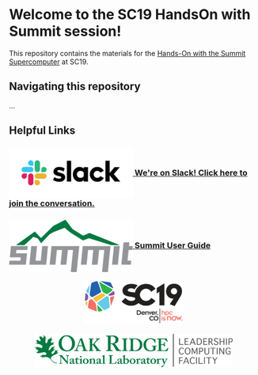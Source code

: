 

# Welcome to the SC19 HandsOn with Summit session!

This repository contains the materials for the [Hands-On with the Summit Supercomputer](https://sc19.supercomputing.org/presentation/?id=pec111&sess=sess412) at SC19.


## Navigating this repository
...



## Helpful Links

### [<img src="./images/Slack_RGB.png" width="250" valign="middle" alt="Slack"/> We're on Slack! Click here to join the conversation.](https://join.slack.com/t/sc19summithandson/shared_invite/enQtODE3NDE0ODc2ODIzLTRlYjI0YjlkMDE2MDMzMDY5ODg3NWVjZDYxMWE5YWMwZmUyYjZkZTY3MWZiYWI3OGRmNWNlOTk0Njc1ZGNjZTI) 

### [<img src="./images/SUMMIT_LOGO_OFFICIAL_2017.png" width="250" valign="middle" alt="Summit"/>   Summit User Guide](https://docs.olcf.ornl.gov/systems/summit_user_guide.html)

<p align="center">
  <img src="./images/SC19-color-hor.png" width="200" alt="SC19"><br><br>
  <img src="./images/olcf_logo.png" width="400" alt="Oak Ridge Leadership Computing Facility">
</p>

